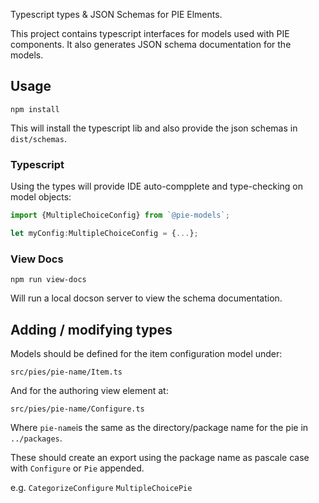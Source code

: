
Typescript types & JSON Schemas for PIE Elments.

This project contains typescript interfaces for models used with PIE components.
It also generates JSON schema documentation for the models. 

## Usage

`npm install`

This will install the typescript lib and also provide the json schemas in `dist/schemas`.

### Typescript

Using the types will provide IDE auto-compplete and type-checking on model objects:

```ts
import {MultipleChoiceConfig} from `@pie-models`;

let myConfig:MultipleChoiceConfig = {...};
```



### View Docs

`npm run view-docs`

Will run a local docson server to view the schema documentation.

## Adding / modifying types



Models should be defined for the item configuration model under:

`src/pies/pie-name/Item.ts`

And for the authoring view element at:

`src/pies/pie-name/Configure.ts`

Where `pie-name`is the same as the directory/package name for the pie in `../packages`.

These should create an export using the package name as pascale case with `Configure` or `Pie` appended. 

e.g. `CategorizeConfigure` `MultipleChoicePie`

